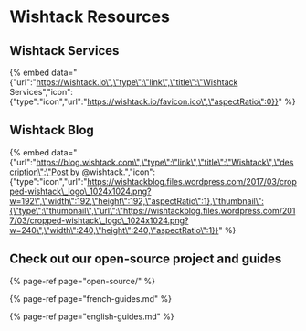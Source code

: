 # Wishtack Resources

## Wishtack Services

{% embed data="{\"url\":\"https://wishtack.io\",\"type\":\"link\",\"title\":\"Wishtack Services\",\"icon\":{\"type\":\"icon\",\"url\":\"https://wishtack.io/favicon.ico\",\"aspectRatio\":0}}" %}

## Wishtack Blog

{% embed data="{\"url\":\"https://blog.wishtack.com\",\"type\":\"link\",\"title\":\"Wishtack\",\"description\":\"Post by @wishtack.\",\"icon\":{\"type\":\"icon\",\"url\":\"https://wishtackblog.files.wordpress.com/2017/03/cropped-wishtack\_logo\_1024x1024.png?w=192\",\"width\":192,\"height\":192,\"aspectRatio\":1},\"thumbnail\":{\"type\":\"thumbnail\",\"url\":\"https://wishtackblog.files.wordpress.com/2017/03/cropped-wishtack\_logo\_1024x1024.png?w=240\",\"width\":240,\"height\":240,\"aspectRatio\":1}}" %}

## Check out our open-source project and guides

{% page-ref page="open-source/" %}

{% page-ref page="french-guides.md" %}

{% page-ref page="english-guides.md" %}



